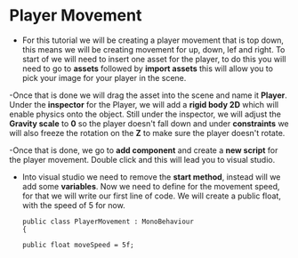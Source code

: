 # Player Movement


- For this tutorial we will be creating a player movement that is top down, this means we will be creating movement for up, down, lef and right. To start of we will need to insert one asset for the player, to do this you will need to go to **assets** followed by **import assets** this will allow you to pick your image for your player in the scene. 

-Once that is done we will drag the asset into the scene and name it **Player**. Under the **inspector** for the Player, we will add a **rigid body 2D** which will enable physics onto the object. Still under the inspector, we will adjust the **Gravity scale** to **0** so the player doesn't fall down and under **constraints** we will also freeze the rotation on the **Z** to make sure the player doesn't rotate. 

-Once that is done, we go to **add component** and create a **new script** for the player movement. Double click and this will lead you to visual studio. 

- Into visual studio we need to remove the **start method**, instead will we add some **variables**. Now we need to define for the movement speed, for that we will write our first line of code. We will create a public float, with the speed of 5 for now. 


      public class PlayerMovement : MonoBehaviour
      {

      public float moveSpeed = 5f;
